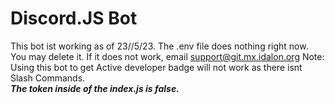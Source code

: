 # Discord.JS Bot
This bot ist working as of 23//5/23. 
The .env file does nothing right now. You may delete it. 
If it does not work, email support@git.mx.idalon.org 
Note: Using this bot to get Active developer badge will not work as there isnt Slash Commands. <br>
***The token inside of the index.js is false.***
